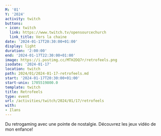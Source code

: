 ```yaml
---
M: '01'
Y: '2024'
activity: twitch
buttons:
- icon: twitch
  link: https://www.twitch.tv/opensourcechurch
  link_title: Vers la chaine
date: '2024-01-17T20:30:00+01:00'
display: light
duration: '2:00:00'
end: '2024-01-17T22:30:00+01:00'
image: https://i.postimg.cc/MTH2DQ7r/retrofeels.png
isodate: '2024-01-17'
location: twitch
path: 2024/01/2024-01-17-retrofeels.md
start: '2024-01-17T20:30:00+01:00'
start-unix: 1705519800.0
template: twitch
title: Retrofeels
type: event
url: /activities/twitch/2024/01/17/retrofeels
with:
- Ilans
---
```

Du retrogaming avec une pointe de nostalgie. Découvrez les jeux vidéo de mon enfance!